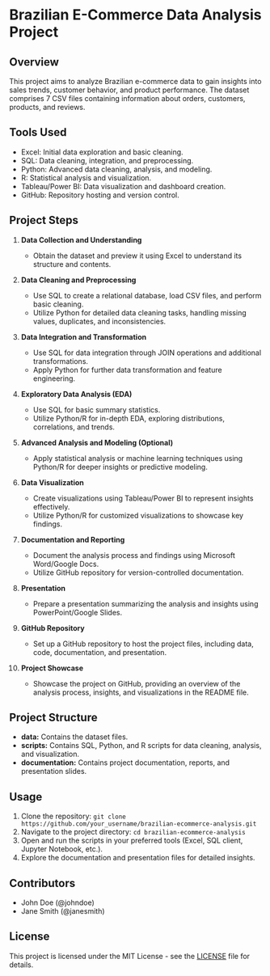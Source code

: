 # Brazilian E-Commerce Data Analysis Project

## Overview
This project aims to analyze Brazilian e-commerce data to gain insights into sales trends, customer behavior, and product performance. The dataset comprises 7 CSV files containing information about orders, customers, products, and reviews.

## Tools Used
- Excel: Initial data exploration and basic cleaning.
- SQL: Data cleaning, integration, and preprocessing.
- Python: Advanced data cleaning, analysis, and modeling.
- R: Statistical analysis and visualization.
- Tableau/Power BI: Data visualization and dashboard creation.
- GitHub: Repository hosting and version control.

## Project Steps
1. **Data Collection and Understanding**
   - Obtain the dataset and preview it using Excel to understand its structure and contents.

2. **Data Cleaning and Preprocessing**
   - Use SQL to create a relational database, load CSV files, and perform basic cleaning.
   - Utilize Python for detailed data cleaning tasks, handling missing values, duplicates, and inconsistencies.

3. **Data Integration and Transformation**
   - Use SQL for data integration through JOIN operations and additional transformations.
   - Apply Python for further data transformation and feature engineering.

4. **Exploratory Data Analysis (EDA)**
   - Use SQL for basic summary statistics.
   - Utilize Python/R for in-depth EDA, exploring distributions, correlations, and trends.

5. **Advanced Analysis and Modeling (Optional)**
   - Apply statistical analysis or machine learning techniques using Python/R for deeper insights or predictive modeling.

6. **Data Visualization**
   - Create visualizations using Tableau/Power BI to represent insights effectively.
   - Utilize Python/R for customized visualizations to showcase key findings.

7. **Documentation and Reporting**
   - Document the analysis process and findings using Microsoft Word/Google Docs.
   - Utilize GitHub repository for version-controlled documentation.

8. **Presentation**
   - Prepare a presentation summarizing the analysis and insights using PowerPoint/Google Slides.

9. **GitHub Repository**
   - Set up a GitHub repository to host the project files, including data, code, documentation, and presentation.

10. **Project Showcase**
    - Showcase the project on GitHub, providing an overview of the analysis process, insights, and visualizations in the README file.

## Project Structure
- **data:** Contains the dataset files.
- **scripts:** Contains SQL, Python, and R scripts for data cleaning, analysis, and visualization.
- **documentation:** Contains project documentation, reports, and presentation slides.

## Usage
1. Clone the repository: `git clone https://github.com/your_username/brazilian-ecommerce-analysis.git`
2. Navigate to the project directory: `cd brazilian-ecommerce-analysis`
3. Open and run the scripts in your preferred tools (Excel, SQL client, Jupyter Notebook, etc.).
4. Explore the documentation and presentation files for detailed insights.

## Contributors
- John Doe (@johndoe)
- Jane Smith (@janesmith)

## License
This project is licensed under the MIT License - see the [LICENSE](LICENSE) file for details.
